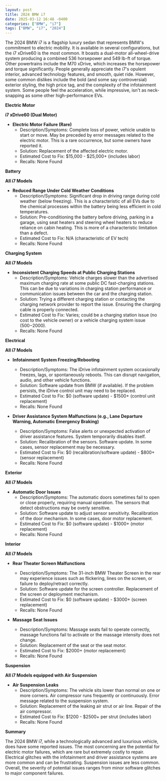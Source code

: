 ```yaml
---
layout: post
title: 2024 BMW i7
date: 2025-03-12 16:48 -0400
categories: ["BMW", "i7"]
tags: ["BMW", "i7", "2024"]
---
```

The 2024 BMW i7 is a flagship luxury sedan that represents BMW's commitment to electric mobility. It is available in several configurations, but the i7 xDrive60 is the most common. It boasts a dual-motor all-wheel-drive system producing a combined 536 horsepower and 549 lb-ft of torque. Other powertrains include the M70 xDrive, which increases the horsepower and torque significantly. People generally appreciate the i7's opulent interior, advanced technology features, and smooth, quiet ride. However, some common dislikes include the bold (and some say controversial) exterior styling, the high price tag, and the complexity of the infotainment system. Some people feel the acceleration, while impressive, isn't as neck-snapping as some other high-performance EVs.

**Electric Motor**

**i7 xDrive60 (Dual Motor)**

* **Electric Motor Failure (Rare)**
    * Description/Symptoms: Complete loss of power, vehicle unable to start or move. May be preceded by error messages related to the electric motor. This is a rare occurrence, but some owners have reported it.
    * Solution: Replacement of the affected electric motor.
    * Estimated Cost to Fix: $15,000 - $25,000+ (includes labor)
    * Recalls: None Found

**Battery**

**All i7 Models**

* **Reduced Range Under Cold Weather Conditions**
    * Description/Symptoms: Significant drop in driving range during cold weather (below freezing). This is a characteristic of all EVs due to the chemical processes within the battery being less efficient in cold temperatures.
    * Solution: Pre-conditioning the battery before driving, parking in a garage, using seat heaters and steering wheel heaters to reduce reliance on cabin heating. This is more of a characteristic limitation than a defect.
    * Estimated Cost to Fix: N/A (characteristic of EV tech)
    * Recalls: None Found

**Charging System**

**All i7 Models**

* **Inconsistent Charging Speeds at Public Charging Stations**
    * Description/Symptoms: Vehicle charges slower than the advertised maximum charging rate at some public DC fast-charging stations. This can be due to variations in charging station performance or communication issues between the car and the charging station.
    * Solution: Trying a different charging station or contacting the charging network provider to report the issue. Ensuring the charging cable is properly connected.
    * Estimated Cost to Fix: Varies; could be a charging station issue (no cost to the vehicle owner) or a vehicle charging system issue ($500-$2000).
    * Recalls: None Found

**Electrical**

**All i7 Models**

* **Infotainment System Freezing/Rebooting**
    * Description/Symptoms: The iDrive infotainment system occasionally freezes, lags, or spontaneously reboots. This can disrupt navigation, audio, and other vehicle functions.
    * Solution: Software update from BMW (if available). If the problem persists, the iDrive control unit may need to be replaced.
    * Estimated Cost to Fix: $0 (software update) - $1500+ (control unit replacement)
    * Recalls: None Found

* **Driver Assistance System Malfunctions (e.g., Lane Departure Warning, Automatic Emergency Braking)**
    * Description/Symptoms: False alerts or unexpected activation of driver assistance features. System temporarily disables itself.
    * Solution: Recalibration of the sensors. Software update. In some cases, sensor replacement may be necessary.
    * Estimated Cost to Fix: $0 (recalibration/software update) - $800+ (sensor replacement)
    * Recalls: None Found

**Exterior**

**All i7 Models**

* **Automatic Door Issues**
    * Description/Symptoms: The automatic doors sometimes fail to open or close properly, requiring manual operation. The sensors that detect obstructions may be overly sensitive.
    * Solution: Software update to adjust sensor sensitivity. Recalibration of the door mechanism. In some cases, door motor replacement.
    * Estimated Cost to Fix: $0 (software update) - $1000+ (motor replacement)
    * Recalls: None Found

**Interior**

**All i7 Models**

* **Rear Theater Screen Malfunctions**
    * Description/Symptoms: The 31-inch BMW Theater Screen in the rear may experience issues such as flickering, lines on the screen, or failure to deploy/retract correctly.
    * Solution: Software update for the screen controller. Replacement of the screen or deployment mechanism.
    * Estimated Cost to Fix: $0 (software update) - $3000+ (screen replacement)
    * Recalls: None Found

* **Massage Seat Issues**
    * Description/Symptoms: Massage seats fail to operate correctly, massage functions fail to activate or the massage intensity does not change.
    * Solution: Replacement of the seat or the seat motor.
    * Estimated Cost to Fix: $2000+ (motor replacement)
    * Recalls: None Found

**Suspension**

**All i7 Models equipped with Air Suspension**

* **Air Suspension Leaks**
    * Description/Symptoms: The vehicle sits lower than normal on one or more corners. Air compressor runs frequently or continuously. Error message related to the suspension system.
    * Solution: Replacement of the leaking air strut or air line. Repair of the air compressor.
    * Estimated Cost to Fix: $1200 - $2500+ per strut (includes labor)
    * Recalls: None Found

**Summary**

The 2024 BMW i7, while a technologically advanced and luxurious vehicle, does have some reported issues. The most concerning are the potential for electric motor failures, which are rare but extremely costly to repair. Electrical glitches with the infotainment and driver assistance systems are more common and can be frustrating. Suspension issues are less common. Overall, the severity of potential issues ranges from minor software glitches to major component failures.

